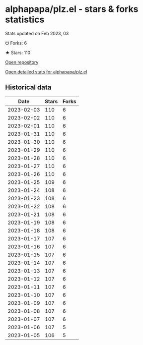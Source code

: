 # alphapapa/plz.el - stars & forks statistics

Stats updated on Feb 2023, 03

☋ Forks: 6

★ Stars: 110

[Open repository](https://github.com/alphapapa/plz.el)

[Open detailed stats for alphapapa/plz.el](https://reviewgithub.com/rep/alphapapa/plz.el)

## Historical data
| Date | Stars | Forks |
|------|-------|-------|
| 2023-02-03 | 110 | 6 | 
| 2023-02-02 | 110 | 6 | 
| 2023-02-01 | 110 | 6 | 
| 2023-01-31 | 110 | 6 | 
| 2023-01-30 | 110 | 6 | 
| 2023-01-29 | 110 | 6 | 
| 2023-01-28 | 110 | 6 | 
| 2023-01-27 | 110 | 6 | 
| 2023-01-26 | 110 | 6 | 
| 2023-01-25 | 109 | 6 | 
| 2023-01-24 | 108 | 6 | 
| 2023-01-23 | 108 | 6 | 
| 2023-01-22 | 108 | 6 | 
| 2023-01-21 | 108 | 6 | 
| 2023-01-19 | 108 | 6 | 
| 2023-01-18 | 108 | 6 | 
| 2023-01-17 | 107 | 6 | 
| 2023-01-16 | 107 | 6 | 
| 2023-01-15 | 107 | 6 | 
| 2023-01-14 | 107 | 6 | 
| 2023-01-13 | 107 | 6 | 
| 2023-01-12 | 107 | 6 | 
| 2023-01-11 | 107 | 6 | 
| 2023-01-10 | 107 | 6 | 
| 2023-01-09 | 107 | 6 | 
| 2023-01-08 | 107 | 6 | 
| 2023-01-07 | 107 | 6 | 
| 2023-01-06 | 107 | 5 | 
| 2023-01-05 | 106 | 5 | 


